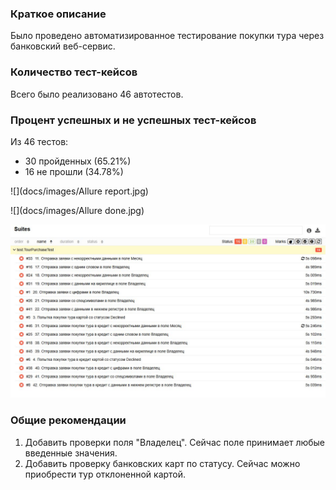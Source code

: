 ### Краткое описание
Было проведено автоматизированное тестирование  покупки тура через банковский веб-сервис.

### Количество тест-кейсов
Всего было реализовано 46 автотестов.

### Процент успешных и не успешных тест-кейсов
Из 46 тестов:
<ul>
<li>30 пройденных (65.21%)</li>
<li>16 не прошли (34.78%)</li>
</ul>

![](docs/images/Allure report.jpg)

![](docs/images/Allure done.jpg)

![](docs/images/Allure.jpg)

### Общие рекомендации
1. Добавить проверки поля "Владелец". Сейчас поле принимает любые введенные значения.
2. Добавить проверку банковских карт по статусу. Сейчас можно приобрести тур отклоненной картой.